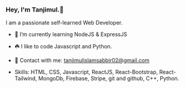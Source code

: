 ### Hey, I'm Tanjimul.👋
I am a passionate self-learned Web Developer. 

- 🌱 I’m currently learning NodeJS & ExpressJS
- ☘️ I like to code Javascript and Python.
- 📧 Contact with me: tanjimulislamsabbir02@gmail.com

- Skills: 
HTML, CSS, Javascript, ReactJS, React-Bootstrap,
React-Tailwind, MongoDb, Firebase, Stripe, git and github,
C++, Python.
